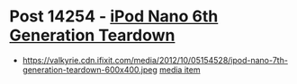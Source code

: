 # Post 14254 - [iPod Nano 6th Generation Teardown](https://www.ifixit.com/News/14254/ipod-nano-6th-generation-teardown)

- https://valkyrie.cdn.ifixit.com/media/2012/10/05154528/ipod-nano-7th-generation-teardown-600x400.jpeg [media item](media-28245.md)